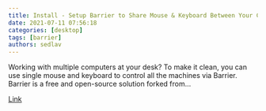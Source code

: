 ```yaml
---
title: Install - Setup Barrier to Share Mouse & Keyboard Between Your Computers 
date: 2021-07-11 07:56:18
categories: [desktop]
tags: [barrier]
authors: sedlav
---
```


Working with multiple computers at your desk? To make it clean, you can use single mouse and keyboard to control all the machines via Barrier. Barrier is a free and open-source solution forked from…

[Link](https://ubuntuhandbook.org/index.php/2021/06/setup-barrier-share-mouse-keyboard-between-computers/)
